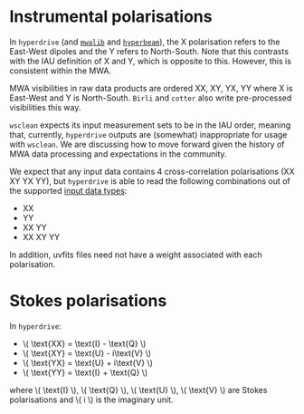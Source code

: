 # Instrumental polarisations

In `hyperdrive` (and [`mwalib`](https://github.com/MWATelescope/mwalib) and
[`hyperbeam`](https://github.com/MWATelescope/mwa_hyperbeam)), the X
polarisation refers to the East-West dipoles and the Y refers to North-South.
Note that this contrasts with the IAU definition of X and Y, which is opposite
to this. However, this is consistent within the MWA.

MWA visibilities in raw data products are ordered XX, XY, YX, YY where X is
East-West and Y is North-South. `Birli` and `cotter` also write pre-processed
visibilities this way.

`wsclean` expects its input measurement sets to be in the IAU order, meaning
that, currently, `hyperdrive` outputs are (somewhat) inappropriate for usage
with `wsclean`. We are discussing how to move forward given the history of MWA
data processing and expectations in the community.

We expect that any input data contains 4 cross-correlation polarisations (XX XY
YX YY), but `hyperdrive` is able to read the following combinations out of the
supported [input data types](./vis_formats_read.md):
- XX
- YY
- XX YY
- XX XY YY

In addition, uvfits files need not have a weight associated with each
polarisation.

# Stokes polarisations

In `hyperdrive`:
- \\( \text{XX} = \text{I} - \text{Q} \\)
- \\( \text{XY} = \text{U} - i\text{V} \\)
- \\( \text{YX} = \text{U} + i\text{V} \\)
- \\( \text{YY} = \text{I} + \text{Q} \\)

where \\( \text{I} \\), \\( \text{Q} \\), \\( \text{U} \\), \\( \text{V} \\) are
Stokes polarisations and \\( i \\) is the imaginary unit.
